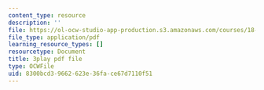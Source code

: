 ```yaml
---
content_type: resource
description: ''
file: https://ol-ocw-studio-app-production.s3.amazonaws.com/courses/18-01sc-single-variable-calculus-fall-2010/8300bcd39662623e36face67d7110f51_Bv9kVDcj7yo.pdf
file_type: application/pdf
learning_resource_types: []
resourcetype: Document
title: 3play pdf file
type: OCWFile
uid: 8300bcd3-9662-623e-36fa-ce67d7110f51
---
```

